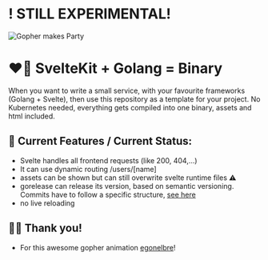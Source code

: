 # ! STILL EXPERIMENTAL!
![Gopher makes Party](./.git-assets/party.gif)

# ❤️‍🔥 SvelteKit + Golang = Binary
When you want to write a small service, with your favourite frameworks (Golang + Svelte), then use this repository as a template for your project. No Kubernetes needed, everything gets compiled into one binary, assets and html included.

## 🚧 Current Features / Current Status:
- Svelte handles all frontend requests (like 200, 404,...)
- It can use dynamic routing /users/\[name\]
- assets can be shown but can still overwrite svelte runtime files :warning:
- gorelease can release its version, based on semantic versioning. Commits have to follow a specific structure, [see here](https://github.com/thenativeweb/get-next-version)
- no live reloading

## 🤝🏻 Thank you!
- For this awesome gopher animation [egonelbre](https://github.com/egonelbre)!